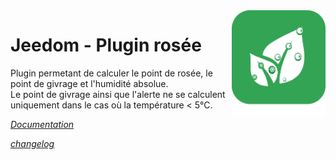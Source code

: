 <img align="right" src="plugin_info/rosee_icon.png" width="150">

# Jeedom - Plugin rosée

Plugin permetant de calculer le point de rosée, le point de givrage et l'humidité absolue. <BR/>Le point de givrage ainsi que l'alerte ne se calculent uniquement dans le cas où la température < 5°C. 

*[Documentation](https://jealg.github.io/Plugin-rosee/fr_FR/)*

*[changelog](https://jealg.github.io/Plugin-rosee/fr_FR/changelog.html)*